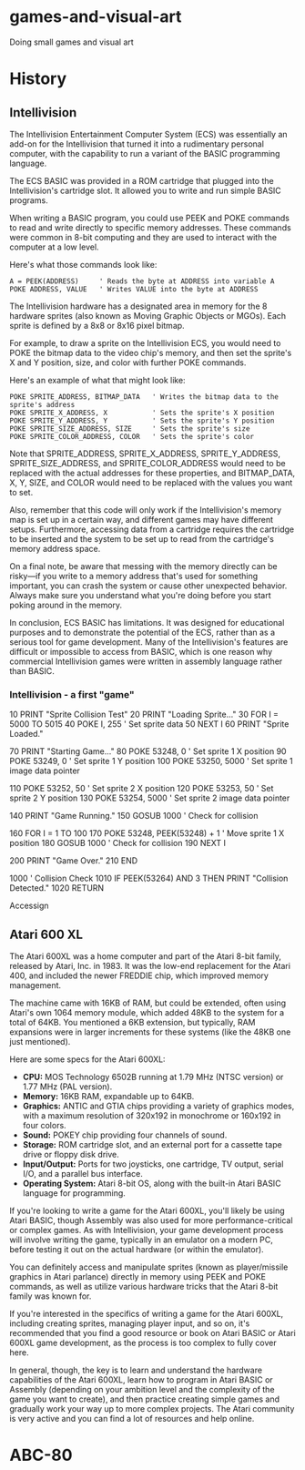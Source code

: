 # games-and-visual-art
Doing small games and visual art 



# History 


## Intellivision 


The Intellivision Entertainment Computer System (ECS) was essentially an add-on for the Intellivision that turned it into a rudimentary personal computer, with the capability to run a variant of the BASIC programming language.

The ECS BASIC was provided in a ROM cartridge that plugged into the Intellivision's cartridge slot. It allowed you to write and run simple BASIC programs.

When writing a BASIC program, you could use PEEK and POKE commands to read and write directly to specific memory addresses. These commands were common in 8-bit computing and they are used to interact with the computer at a low level. 

Here's what those commands look like:

```
A = PEEK(ADDRESS)     ' Reads the byte at ADDRESS into variable A
POKE ADDRESS, VALUE   ' Writes VALUE into the byte at ADDRESS
```

The Intellivision hardware has a designated area in memory for the 8 hardware sprites (also known as Moving Graphic Objects or MGOs). Each sprite is defined by a 8x8 or 8x16 pixel bitmap.

For example, to draw a sprite on the Intellivision ECS, you would need to POKE the bitmap data to the video chip's memory, and then set the sprite's X and Y position, size, and color with further POKE commands. 

Here's an example of what that might look like:

```
POKE SPRITE_ADDRESS, BITMAP_DATA   ' Writes the bitmap data to the sprite's address
POKE SPRITE_X_ADDRESS, X           ' Sets the sprite's X position
POKE SPRITE_Y_ADDRESS, Y           ' Sets the sprite's Y position
POKE SPRITE_SIZE_ADDRESS, SIZE     ' Sets the sprite's size
POKE SPRITE_COLOR_ADDRESS, COLOR   ' Sets the sprite's color
```

Note that SPRITE_ADDRESS, SPRITE_X_ADDRESS, SPRITE_Y_ADDRESS, SPRITE_SIZE_ADDRESS, and SPRITE_COLOR_ADDRESS would need to be replaced with the actual addresses for these properties, and BITMAP_DATA, X, Y, SIZE, and COLOR would need to be replaced with the values you want to set.

Also, remember that this code will only work if the Intellivision's memory map is set up in a certain way, and different games may have different setups. Furthermore, accessing data from a cartridge requires the cartridge to be inserted and the system to be set up to read from the cartridge's memory address space.

On a final note, be aware that messing with the memory directly can be risky—if you write to a memory address that's used for something important, you can crash the system or cause other unexpected behavior. Always make sure you understand what you're doing before you start poking around in the memory.

In conclusion, ECS BASIC has limitations. It was designed for educational purposes and to demonstrate the potential of the ECS, rather than as a serious tool for game development. Many of the Intellivision's features are difficult or impossible to access from BASIC, which is one reason why commercial Intellivision games were written in assembly language rather than BASIC.

### Intellivision - a first "game" 

10 PRINT "Sprite Collision Test"
20 PRINT "Loading Sprite..."
30 FOR I = 5000 TO 5015
40 POKE I, 255 ' Set sprite data
50 NEXT I
60 PRINT "Sprite Loaded."

70 PRINT "Starting Game..."
80 POKE 53248, 0 ' Set sprite 1 X position
90 POKE 53249, 0 ' Set sprite 1 Y position
100 POKE 53250, 5000 ' Set sprite 1 image data pointer

110 POKE 53252, 50 ' Set sprite 2 X position
120 POKE 53253, 50 ' Set sprite 2 Y position
130 POKE 53254, 5000 ' Set sprite 2 image data pointer

140 PRINT "Game Running."
150 GOSUB 1000 ' Check for collision

160 FOR I = 1 TO 100
170 POKE 53248, PEEK(53248) + 1 ' Move sprite 1 X position
180 GOSUB 1000 ' Check for collision
190 NEXT I

200 PRINT "Game Over."
210 END

1000 ' Collision Check
1010 IF PEEK(53264) AND 3 THEN PRINT "Collision Detected."
1020 RETURN


Accessign 

## Atari 600 XL 

The Atari 600XL was a home computer and part of the Atari 8-bit family, released by Atari, Inc. in 1983. It was the low-end replacement for the Atari 400, and included the newer FREDDIE chip, which improved memory management.

The machine came with 16KB of RAM, but could be extended, often using Atari's own 1064 memory module, which added 48KB to the system for a total of 64KB. You mentioned a 6KB extension, but typically, RAM expansions were in larger increments for these systems (like the 48KB one just mentioned). 

Here are some specs for the Atari 600XL:

- **CPU:** MOS Technology 6502B running at 1.79 MHz (NTSC version) or 1.77 MHz (PAL version).
- **Memory:** 16KB RAM, expandable up to 64KB.
- **Graphics:** ANTIC and GTIA chips providing a variety of graphics modes, with a maximum resolution of 320x192 in monochrome or 160x192 in four colors.
- **Sound:** POKEY chip providing four channels of sound.
- **Storage:** ROM cartridge slot, and an external port for a cassette tape drive or floppy disk drive.
- **Input/Output:** Ports for two joysticks, one cartridge, TV output, serial I/O, and a parallel bus interface.
- **Operating System:** Atari 8-bit OS, along with the built-in Atari BASIC language for programming.

If you're looking to write a game for the Atari 600XL, you'll likely be using Atari BASIC, though Assembly was also used for more performance-critical or complex games. As with Intellivision, your game development process will involve writing the game, typically in an emulator on a modern PC, before testing it out on the actual hardware (or within the emulator).

You can definitely access and manipulate sprites (known as player/missile graphics in Atari parlance) directly in memory using PEEK and POKE commands, as well as utilize various hardware tricks that the Atari 8-bit family was known for.

If you're interested in the specifics of writing a game for the Atari 600XL, including creating sprites, managing player input, and so on, it's recommended that you find a good resource or book on Atari BASIC or Atari 600XL game development, as the process is too complex to fully cover here.

In general, though, the key is to learn and understand the hardware capabilities of the Atari 600XL, learn how to program in Atari BASIC or Assembly (depending on your ambition level and the complexity of the game you want to create), and then practice creating simple games and gradually work your way up to more complex projects. The Atari community is very active and you can find a lot of resources and help online.


# ABC-80

##


